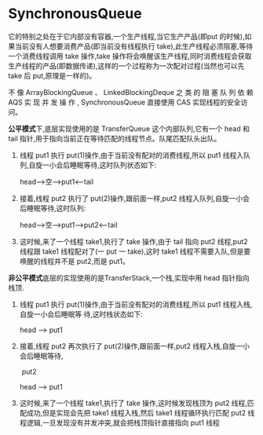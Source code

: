 # SynchronousQueue

它的特别之处在于它内部没有容器,一个生产线程,当它生产产品(即put 的时候),如果当前没有人想要消费产品(即当前没有线程执行 take),此生产线程必须阻塞,等待一个消费线程调用 take 操作,take 操作将会唤醒该生产线程,同时消费线程会获取生产线程的产品(即数据传递),这样的一个过程称为一次配对过程(当然也可以先 take 后 put,原理是一样的)。

不 像 ArrayBlockingQueue 、 LinkedBlockingDeque 之 类 的 阻 塞 队 列 依 赖 AQS 实 现 并 发 操 作 ,
SynchronousQueue 直接使用 CAS 实现线程的安全访问。

**公平模式**下,底层实现使用的是 TransferQueue 这个内部队列,它有一个 head 和 tail 指针,用于指向当前正在等待匹配的线程节点。队尾匹配队头出队。

1. 线程 put1 执行 put(1)操作,由于当前没有配对的消费线程,所以 put1 线程入队列,自旋一小会后睡眠等待,这时队列状态如下:

   head-->空-->put1<--tail

2. 接着,线程 put2 执行了 put(2)操作,跟前面一样,put2 线程入队列,自旋一小会后睡眠等待,这时队列:

   head-->空-->put1-->put2<--tail

3. 这时候,来了一个线程 take1,执行了 take 操作,由于 tail 指向 put2 线程,put2 线程跟 take1 线程配对了(一 put 一 take),这时 take1 线程不需要入队,但是要唤醒的线程并不是 put2,而是 put1。

**非公平模式**底层的实现使用的是TransferStack,一个栈,实现中用 head 指针指向栈顶.

1. 线程 put1 执行 put(1)操作,由于当前没有配对的消费线程,所以 put1 线程入栈,自旋一小会后睡眠等
   待,这时栈状态如下:

   head --> put1

2. 接着,线程 put2 再次执行了 put(2)操作,跟前面一样,put2 线程入栈,自旋一小会后睡眠等待,

   ​               put2

   head --> put1

3. 这时候,来了一个线程 take1,执行了 take 操作,这时候发现栈顶为 put2 线程,匹配成功,但是实现会先把 take1 线程入栈,然后 take1 线程循环执行匹配 put2 线程逻辑,一旦发现没有并发冲突,就会把栈顶指针直接指向 put1 线程